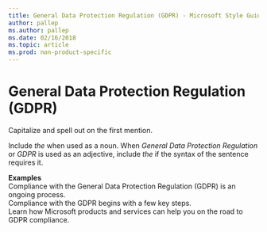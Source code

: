 ```yaml
---
title: General Data Protection Regulation (GDPR) - Microsoft Style Guide
author: pallep
ms.author: pallep
ms.date: 02/16/2018
ms.topic: article
ms.prod: non-product-specific
---
```


# General Data Protection Regulation (GDPR)

Capitalize and spell out on the first mention. 

Include *the* when used as a noun. When *General Data Protection Regulation* or *GDPR* is used as an adjective, 
include *the* if the syntax of the sentence requires it.  

**Examples**  
Compliance with the General Data Protection Regulation (GDPR) is an ongoing process.  
Compliance with the GDPR begins with a few key steps.  
Learn how Microsoft products and services can help you on the road to GDPR compliance.
